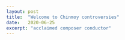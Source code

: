 ```yaml
---
layout: post
title:  "Welcome to Chinmoy controversies"
date:   2020-06-25
excerpt: "acclaimed composer conductor"
---
```

